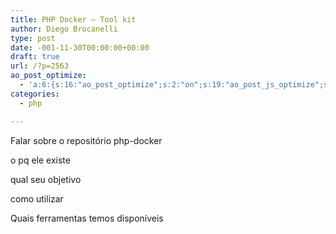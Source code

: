 ```yaml
---
title: PHP Docker – Tool kit
author: Diego Brocanelli
type: post
date: -001-11-30T00:00:00+00:00
draft: true
url: /?p=2563
ao_post_optimize:
  - 'a:6:{s:16:"ao_post_optimize";s:2:"on";s:19:"ao_post_js_optimize";s:2:"on";s:20:"ao_post_css_optimize";s:2:"on";s:12:"ao_post_ccss";s:2:"on";s:16:"ao_post_lazyload";s:2:"on";s:15:"ao_post_preload";s:0:"";}'
categories:
  - php

---
```

Falar sobre o repositório php-docker

o pq ele existe

qual seu objetivo

como utilizar

Quais ferramentas temos disponíveis

&nbsp;